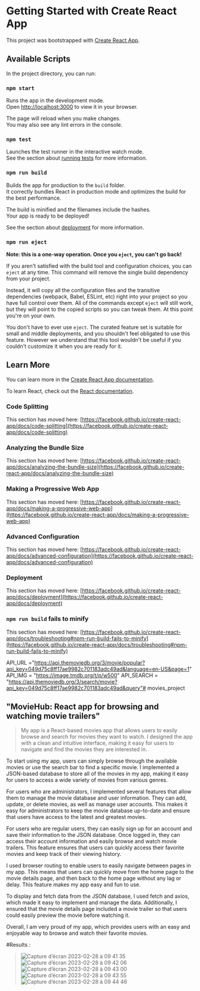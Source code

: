 # Getting Started with Create React App

This project was bootstrapped with [Create React App](https://github.com/facebook/create-react-app).

## Available Scripts

In the project directory, you can run:

### `npm start`

Runs the app in the development mode.\
Open [http://localhost:3000](http://localhost:3000) to view it in your browser.

The page will reload when you make changes.\
You may also see any lint errors in the console.

### `npm test`

Launches the test runner in the interactive watch mode.\
See the section about [running tests](https://facebook.github.io/create-react-app/docs/running-tests) for more information.

### `npm run build`

Builds the app for production to the `build` folder.\
It correctly bundles React in production mode and optimizes the build for the best performance.

The build is minified and the filenames include the hashes.\
Your app is ready to be deployed!

See the section about [deployment](https://facebook.github.io/create-react-app/docs/deployment) for more information.

### `npm run eject`

**Note: this is a one-way operation. Once you `eject`, you can't go back!**

If you aren't satisfied with the build tool and configuration choices, you can `eject` at any time. This command will remove the single build dependency from your project.

Instead, it will copy all the configuration files and the transitive dependencies (webpack, Babel, ESLint, etc) right into your project so you have full control over them. All of the commands except `eject` will still work, but they will point to the copied scripts so you can tweak them. At this point you're on your own.

You don't have to ever use `eject`. The curated feature set is suitable for small and middle deployments, and you shouldn't feel obligated to use this feature. However we understand that this tool wouldn't be useful if you couldn't customize it when you are ready for it.

## Learn More

You can learn more in the [Create React App documentation](https://facebook.github.io/create-react-app/docs/getting-started).

To learn React, check out the [React documentation](https://reactjs.org/).

### Code Splitting

This section has moved here: [https://facebook.github.io/create-react-app/docs/code-splitting](https://facebook.github.io/create-react-app/docs/code-splitting)

### Analyzing the Bundle Size

This section has moved here: [https://facebook.github.io/create-react-app/docs/analyzing-the-bundle-size](https://facebook.github.io/create-react-app/docs/analyzing-the-bundle-size)

### Making a Progressive Web App

This section has moved here: [https://facebook.github.io/create-react-app/docs/making-a-progressive-web-app](https://facebook.github.io/create-react-app/docs/making-a-progressive-web-app)

### Advanced Configuration

This section has moved here: [https://facebook.github.io/create-react-app/docs/advanced-configuration](https://facebook.github.io/create-react-app/docs/advanced-configuration)

### Deployment

This section has moved here: [https://facebook.github.io/create-react-app/docs/deployment](https://facebook.github.io/create-react-app/docs/deployment)

### `npm run build` fails to minify

This section has moved here: [https://facebook.github.io/create-react-app/docs/troubleshooting#npm-run-build-fails-to-minify](https://facebook.github.io/create-react-app/docs/troubleshooting#npm-run-build-fails-to-minify)

API_URL ="https://api.themoviedb.org/3/movie/popular?api_key=049d75c8ff17ae9982c701183adc49ad&language=en-US&page=1"
API_IMG = "https://image.tmdb.org/t/p/w500"
API_SEARCH = "https://api.themoviedb.org/3/search/movie?api_key=049d75c8ff17ae9982c701183adc49ad&query"# movies_project

## "MovieHub: React app for browsing and watching movie trailers"

> My app is a React-based movies app that allows users to easily browse and search for movies they want to watch. I designed the app with a clean and intuitive interface, making it easy for users to navigate and find the movies they are interested in.

To start using my app, users can simply browse through the available movies or use the search bar to find a specific movie. I implemented a JSON-based database to store all of the movies in my app, making it easy for users to access a wide variety of movies from various genres.

For users who are administrators, I implemented several features that allow them to manage the movie database and user information. They can add, update, or delete movies, as well as manage user accounts. This makes it easy for administrators to keep the movie database up-to-date and ensure that users have access to the latest and greatest movies.

For users who are regular users, they can easily sign up for an account and save their information to the JSON database. Once logged in, they can access their account information and easily browse and watch movie trailers. This feature ensures that users can quickly access their favorite movies and keep track of their viewing history.

I used browser routing to enable users to easily navigate between pages in my app. This means that users can quickly move from the home page to the movie details page, and then back to the home page without any lag or delay. This feature makes my app easy and fun to use.

To display and fetch data from the JSON database, I used fetch and axios, which made it easy to implement and manage the data. Additionally, I ensured that the movie details page included a movie trailer so that users could easily preview the movie before watching it.

Overall, I am very proud of my app, which provides users with an easy and enjoyable way to browse and watch their favorite movies.

#Results : 
>![Capture d’écran 2023-02-28 à 09 41 35](https://user-images.githubusercontent.com/117936276/221800816-d3cb1f01-4f9d-43e7-b3ee-f3a9b5be3e98.png)
![Capture d’écran 2023-02-28 à 09 42 06](https://user-images.githubusercontent.com/117936276/221800821-76a78c01-8b73-4ca3-9ddc-b2f8ec11af26.png)
![Capture d’écran 2023-02-28 à 09 43 00](https://user-images.githubusercontent.com/117936276/221800824-f9c338bc-4ed9-4b28-b25e-3f282f6c01e4.png)
![Capture d’écran 2023-02-28 à 09 43 55](https://user-images.githubusercontent.com/117936276/221800826-d411e2c0-c9a8-4d79-998b-15b330889e1c.png)
![Capture d’écran 2023-02-28 à 09 44 46](https://user-images.githubusercontent.com/117936276/221800828-d550f0ef-6f7c-4a83-a646-88a222aaf2dd.png)



